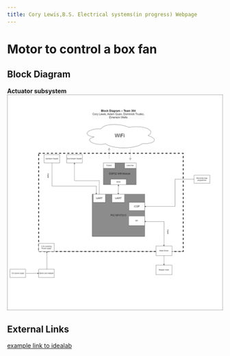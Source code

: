 ```yaml
---
title: Cory Lewis,B.S. Electrical systems(in progress) Webpage
---
```


# Motor to control a box fan

## Block Diagram

**Actuator subsystem**
 ![image caption](https://raw.githubusercontent.com/Calewi12/calewi12.github.io/refs/heads/main/Media/Project314_team304.png)

## External Links

[example link to idealab](https://idealab.asu.edu)
